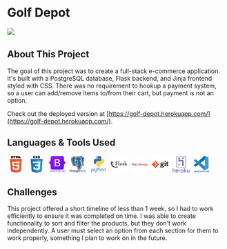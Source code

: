 # Golf Depot

<img src='https://res.cloudinary.com/detcvmtip/image/upload/v1657118023/ecommerce_images/ball_and_iron_npvwmg.png' height='200'/>

## About This Project

The goal of this project was to create a full-stack e-commerce application. It's built with a PostgreSQL database, Flask backend, and Jinja frontend styled with CSS. There was no requirement to hookup a payment system, so a user can add/remove items to/from their cart, but payment is not an option. 

Check out the deployed version at [https://golf-depot.herokuapp.com/](https://golf-depot.herokuapp.com/).

## Languages & Tools Used
<div>
  <img src="https://github.com/devicons/devicon/blob/master/icons/html5/html5-original-wordmark.svg" alt="HTML5" height="40" width="40">&nbsp;
  <img src="https://github.com/devicons/devicon/blob/master/icons/css3/css3-original-wordmark.svg" alt="CSS3" height="40" width="40">&nbsp;
  <img src="https://github.com/devicons/devicon/blob/master/icons/bootstrap/bootstrap-original-wordmark.svg" alt="Bootstrap" height="40" width="40">&nbsp;
  <img src="https://github.com/devicons/devicon/blob/master/icons/postgresql/postgresql-original-wordmark.svg" alt="PostgreSQL" height="40" width="40">&nbsp;
  <img src="https://github.com/devicons/devicon/blob/master/icons/python/python-original-wordmark.svg" alt="Python" height="40" width="40">&nbsp;
  <img src="https://github.com/devicons/devicon/blob/master/icons/flask/flask-original-wordmark.svg" alt="Flask" height="40" width="40">&nbsp;
  <img src="https://github.com/devicons/devicon/blob/master/icons/sqlalchemy/sqlalchemy-original-wordmark.svg" alt="SQL Alchemy" height="40" width="40">&nbsp;
  <img src="https://github.com/devicons/devicon/blob/master/icons/git/git-original-wordmark.svg" alt="Git" height="40" width="40">&nbsp;
  <img src="https://github.com/devicons/devicon/blob/master/icons/heroku/heroku-original-wordmark.svg" alt="Heroku" height="40" width="40">&nbsp;
  <img src="https://github.com/devicons/devicon/blob/master/icons/vscode/vscode-original-wordmark.svg" alt="VS Code" height="40" width="40">&nbsp;
</div>

## Challenges 

This project offered a short timeline of less than 1 week, so I had to work efficiently to ensure it was completed on time. I was able to create functionality to sort and filter the products, but they don't work independently. A user must select an option from each section for them to work properly, something I plan to work on in the future.
